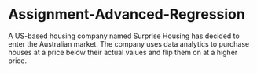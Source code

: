 # Assignment-Advanced-Regression

A US-based housing company named Surprise Housing has decided to enter the Australian market. The company uses data analytics to purchase houses at a price below their actual values and flip them on at a higher price.
